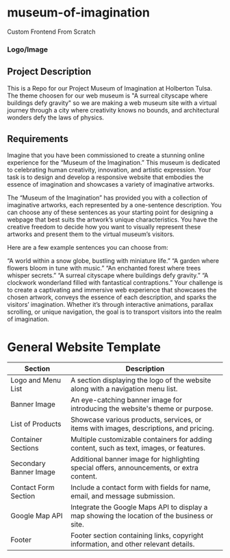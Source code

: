 # museum-of-imagination

Custom Frontend From Scratch

<h3>Logo/Image</h3>

## Project Description

This is a Repo for our Project Museum of Imagination at Holberton Tulsa. The theme choosen for our web museum is "A surreal cityscape where buildings defy gravity" so we are making a web museum site with a virtual journey through a city where creativity knows no bounds, and architectural wonders defy the laws of physics. </p>

## Requirements

Imagine that you have been commissioned to create a stunning online experience for the “Museum of the Imagination.” This museum is dedicated to celebrating human creativity, innovation, and artistic expression. Your task is to design and develop a responsive website that embodies the essence of imagination and showcases a variety of imaginative artworks.

The “Museum of the Imagination” has provided you with a collection of imaginative artworks, each represented by a one-sentence description. You can choose any of these sentences as your starting point for designing a webpage that best suits the artwork’s unique characteristics. You have the creative freedom to decide how you want to visually represent these artworks and present them to the virtual museum’s visitors.

Here are a few example sentences you can choose from:

“A world within a snow globe, bustling with miniature life.”
“A garden where flowers bloom in tune with music.”
“An enchanted forest where trees whisper secrets.”
“A surreal cityscape where buildings defy gravity.”
“A clockwork wonderland filled with fantastical contraptions.”
Your challenge is to create a captivating and immersive web experience that showcases the chosen artwork, conveys the essence of each description, and sparks the visitors’ imagination. Whether it’s through interactive animations, parallax scrolling, or unique navigation, the goal is to transport visitors into the realm of imagination.

# General Website Template

| Section                | Description                                                                                  |
| ---------------------- | -------------------------------------------------------------------------------------------- |
| Logo and Menu List     | A section displaying the logo of the website along with a navigation menu list.              |
| Banner Image           | An eye-catching banner image for introducing the website's theme or purpose.                 |
| List of Products       | Showcase various products, services, or items with images, descriptions, and pricing.        |
| Container Sections     | Multiple customizable containers for adding content, such as text, images, or features.      |
| Secondary Banner Image | Additional banner image for highlighting special offers, announcements, or extra content.    |
| Contact Form Section   | Include a contact form with fields for name, email, and message submission.                  |
| Google Map API         | Integrate the Google Maps API to display a map showing the location of the business or site. |
| Footer                 | Footer section containing links, copyright information, and other relevant details.          |
